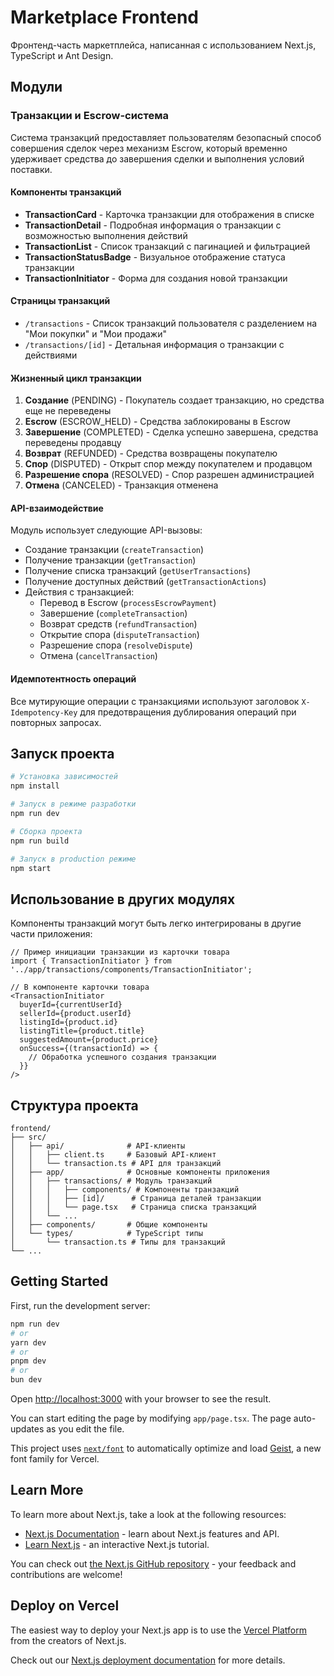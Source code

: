 # Marketplace Frontend

Фронтенд-часть маркетплейса, написанная с использованием Next.js, TypeScript и Ant Design.

## Модули

### Транзакции и Escrow-система

Система транзакций предоставляет пользователям безопасный способ совершения сделок через механизм Escrow, который временно удерживает средства до завершения сделки и выполнения условий поставки.

#### Компоненты транзакций

- **TransactionCard** - Карточка транзакции для отображения в списке
- **TransactionDetail** - Подробная информация о транзакции с возможностью выполнения действий
- **TransactionList** - Список транзакций с пагинацией и фильтрацией
- **TransactionStatusBadge** - Визуальное отображение статуса транзакции
- **TransactionInitiator** - Форма для создания новой транзакции

#### Страницы транзакций

- `/transactions` - Список транзакций пользователя с разделением на "Мои покупки" и "Мои продажи"
- `/transactions/[id]` - Детальная информация о транзакции с действиями

#### Жизненный цикл транзакции

1. **Создание** (PENDING) - Покупатель создает транзакцию, но средства еще не переведены
2. **Escrow** (ESCROW_HELD) - Средства заблокированы в Escrow
3. **Завершение** (COMPLETED) - Сделка успешно завершена, средства переведены продавцу
4. **Возврат** (REFUNDED) - Средства возвращены покупателю
5. **Спор** (DISPUTED) - Открыт спор между покупателем и продавцом
6. **Разрешение спора** (RESOLVED) - Спор разрешен администрацией
7. **Отмена** (CANCELED) - Транзакция отменена

#### API-взаимодействие

Модуль использует следующие API-вызовы:
- Создание транзакции (`createTransaction`)
- Получение транзакции (`getTransaction`)
- Получение списка транзакций (`getUserTransactions`)
- Получение доступных действий (`getTransactionActions`)
- Действия с транзакцией:
  - Перевод в Escrow (`processEscrowPayment`)
  - Завершение (`completeTransaction`)
  - Возврат средств (`refundTransaction`)
  - Открытие спора (`disputeTransaction`) 
  - Разрешение спора (`resolveDispute`)
  - Отмена (`cancelTransaction`)

#### Идемпотентность операций

Все мутирующие операции с транзакциями используют заголовок `X-Idempotency-Key` для предотвращения дублирования операций при повторных запросах.

## Запуск проекта

```bash
# Установка зависимостей
npm install

# Запуск в режиме разработки
npm run dev

# Сборка проекта
npm run build

# Запуск в production режиме
npm start
```

## Использование в других модулях

Компоненты транзакций могут быть легко интегрированы в другие части приложения:

```tsx
// Пример инициации транзакции из карточки товара
import { TransactionInitiator } from '../app/transactions/components/TransactionInitiator';

// В компоненте карточки товара
<TransactionInitiator
  buyerId={currentUserId}
  sellerId={product.userId}
  listingId={product.id}
  listingTitle={product.title}
  suggestedAmount={product.price}
  onSuccess={(transactionId) => {
    // Обработка успешного создания транзакции
  }}
/>
```

## Структура проекта

```
frontend/
├── src/
│   ├── api/              # API-клиенты
│   │   ├── client.ts     # Базовый API-клиент
│   │   └── transaction.ts # API для транзакций
│   ├── app/              # Основные компоненты приложения
│   │   ├── transactions/ # Модуль транзакций
│   │   │   ├── components/ # Компоненты транзакций
│   │   │   ├── [id]/      # Страница деталей транзакции
│   │   │   └── page.tsx   # Страница списка транзакций
│   │   └── ...
│   ├── components/       # Общие компоненты
│   └── types/            # TypeScript типы
│       └── transaction.ts # Типы для транзакций
└── ...
```

## Getting Started

First, run the development server:

```bash
npm run dev
# or
yarn dev
# or
pnpm dev
# or
bun dev
```

Open [http://localhost:3000](http://localhost:3000) with your browser to see the result.

You can start editing the page by modifying `app/page.tsx`. The page auto-updates as you edit the file.

This project uses [`next/font`](https://nextjs.org/docs/app/building-your-application/optimizing/fonts) to automatically optimize and load [Geist](https://vercel.com/font), a new font family for Vercel.

## Learn More

To learn more about Next.js, take a look at the following resources:

- [Next.js Documentation](https://nextjs.org/docs) - learn about Next.js features and API.
- [Learn Next.js](https://nextjs.org/learn) - an interactive Next.js tutorial.

You can check out [the Next.js GitHub repository](https://github.com/vercel/next.js) - your feedback and contributions are welcome!

## Deploy on Vercel

The easiest way to deploy your Next.js app is to use the [Vercel Platform](https://vercel.com/new?utm_medium=default-template&filter=next.js&utm_source=create-next-app&utm_campaign=create-next-app-readme) from the creators of Next.js.

Check out our [Next.js deployment documentation](https://nextjs.org/docs/app/building-your-application/deploying) for more details.

